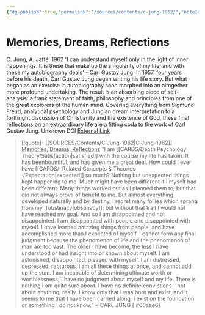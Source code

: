 ```yaml
---
{"dg-publish":true,"permalink":"/sources/contents/c-jung-1962/","noteIcon":"","created":"2023-04-20T10:41:05.423+02:00","updated":"2023-04-20T10:55:57.128+02:00"}
---
```



# Memories, Dreams, Reflections
C. Jung, A. Jaffé, 1962
'I can understand myself only in the light of inner happenings. It is these that make up the singularity of my life, and with these my autobiography deals' - Carl Gustav Jung. In 1957, four years before his death, Carl Gustav Jung began writing his life story. But what began as an exercise in autobiography soon morphed into an altogether more profound undertaking. The result is an absorbing piece of self-analysis: a frank statement of faith, philosophy and principles from one of the great explorers of the human mind. Covering everything from Sigmund Freud, analytical psychology and Jungian dream interpretation to a forthright discussion of Christianity and the existence of God, these final reflections on an extraordinary life are a fitting coda to the work of Carl Gustav Jung.
Unknown DOI
[External Link](https://www.semanticscholar.org/paper/72cebce9f2d9a9530c23bcd6c7fad8c6b5ce0ebc)

> [!quote]- [[SOURCES/Contents/C Jung-1962\|C Jung-1962]]  <u>Memories, Dreams, Reflections</u>
>  “I am [[CARDS/Depth Psychology Theory/Satisfaction\|satisfied]] with the course my life has taken. It has beenbountiful, and has given me a great deal. How could I ever have [[CARDS/· Related Concepts & Theories ·/Expectation\|expected]] so much? Nothing but unexpected things kept happening to me. Much might have been different if I myself had been different. 
>  Many things worked out as I planned them to, but that did not always prove of benefit to me. But almost everything developed naturally and by destiny.
>  I regret many follies which sprang from my [[obstinacy\|obstinacy]]; but without that trait I would not have reached my goal. And so I am disappointed and not disappointed. I am disappointed with people and disappointed with myself. I have learned amazing things from people, and have accomplished more than I expected of myself.
>   I cannot form any final judgment because the phenomenon of life and the phenomenon of man are too vast. The older I have become, the less I have understood or had insight into or known about myself.
>   I am astonished, disappointed, pleased with myself. I am distressed, depressed, rapturous. I am all these things at once, and cannot add up the sum. I am incapable of determining ultimate worth or worthlessness; I have no judgment about myself and my life. There is nothing I am quite sure about. I have no definite convictions - not about anything, really. I know only that I was born and exist, and it seems to me that I have been carried along. I exist on the foundation or something I do not know.” ~ CARL JUNG
{ #60aae6}


